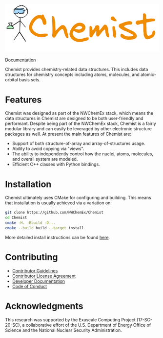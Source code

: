 <!--
  ~ Copyright 2022 NWChemEx-Project
  ~
  ~ Licensed under the Apache License, Version 2.0 (the "License");
  ~ you may not use this file except in compliance with the License.
  ~ You may obtain a copy of the License at
  ~
  ~ http://www.apache.org/licenses/LICENSE-2.0
  ~
  ~ Unless required by applicable law or agreed to in writing, software
  ~ distributed under the License is distributed on an "AS IS" BASIS,
  ~ WITHOUT WARRANTIES OR CONDITIONS OF ANY KIND, either express or implied.
  ~ See the License for the specific language governing permissions and
  ~ limitations under the License.
-->

![Chemist Logo](docs/source/assets/logo.png)

[Documentation](https://nwchemex.github.io/Chemist)

Chemist provides chemistry-related data structures. This includes data
structures for chemistry concepts including atoms, molecules, and atomic-orbital
basis sets.

# Features

Chemist was designed as part of the NWChemEx stack, which means the data
structures in Chemist are designed to be both user-friendly and performant.
Despite being part of the NWChemEx stack, Chemist is a fairly modular library
and can easily be leveraged by other electronic structure packages as well. At
present the main features of Chemist are:

- Support of both structure-of-array and array-of-structures usage.
- Ability to avoid copying via "views".
- The ability to independently control how the nuclei, atoms, molecules, and
  overall system are modeled.
- Efficient C++ classes with Python bindings.

# Installation

Chemist ultimately uses CMake for configuring and building. This means that
installation is usually achieved via a variation on:

```.sh
git clone https://github.com/NWChemEx/Chemist
cd Chemist
cmake -H. -Bbuild -D...
cmake --build build --target install
```
More detailed install instructions can be found
[here](https://nwchemex.github.io/Chemist/install.html).

# Contributing

- [Contributor Guidelines](https://github.com/NWChemEx/.github/blob/1a883d64519f62da7c8ba2b28aabda7c6f196b2c/.github/CONTRIBUTING.md)
- [Contributor License Agreement](https://github.com/NWChemEx/.github/blob/master/.github/CONTRIBUTING.md#contributor-license-agreement-cla)
- [Developer Documentation](https://nwchemex.github.io/Chemist/developer/index.html)
- [Code of Conduct](https://github.com/NWChemEx/.github/blob/master/.github/CODE_OF_CONDUCT.md)

# Acknowledgments

This research was supported by the Exascale Computing Project (17-SC-20-SC), a collaborative effort of the U.S. Department of Energy Office of Science and the National Nuclear Security Administration.
